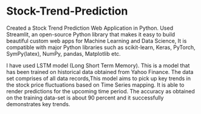 # Stock-Trend-Prediction
Created a Stock Trend Prediction Web Application in Python. 
Used Streamlit, an open-source Python library that makes it easy to build beautiful custom web apps for Machine Learning and Data Science, It is compatible with major Python libraries such as scikit-learn, Keras, PyTorch, SymPy(latex), NumPy, pandas, Matplotlib etc.

I have used LSTM model (Long Short Term Memory). This is a model that has been trained on historical data obtained from Yahoo Finance. The data set comprises of all data records,This model aims to pick up key trends in the stock price fluctuations based on Time Series mapping. It is able to render predictions for the upcoming time period. The accuracy as obtained on the training data-set is about 90 percent and it successfully demonstrates key trends. 


